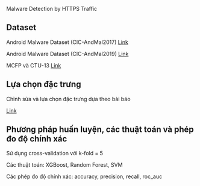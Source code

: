 Malware Detection by HTTPS Traffic

## Dataset
Android Malware Dataset (CIC-AndMal2017)
[Link](https://www.unb.ca/cic/datasets/andmal2017.html)

Android Malware Dataset (CIC-AndMal2019)
[Link](https://www.unb.ca/cic/datasets/invesandmal2019.html)

MCFP và CTU-13
[Link](https://mcfp.felk.cvut.cz/publicDatasets/)

## Lựa chọn đặc trưng
Chỉnh sửa và lựa chọn đặc trưng dựa theo bài báo

[Link](https://arxiv.org/abs/2203.09332)

## Phương pháp huấn luyện, các thuật toán và phép đo độ chính xác
Sử dụng cross-validation với k-fold = 5

Các thuật toán: XGBoost, Random Forest, SVM

Các phép đo độ chính xác: accuracy, precision, recall, roc_auc
